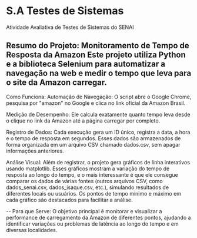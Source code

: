 # S.A Testes de Sistemas
Atividade Avaliativa de Testes de Sistemas do SENAI

Resumo do Projeto: Monitoramento de Tempo de Resposta da Amazon
Este projeto utiliza Python e a biblioteca Selenium para automatizar a navegação na web e medir o tempo que leva para o site da Amazon carregar.
 --

Como Funciona:
Automação de Navegação: O script abre o Google Chrome, pesquisa por "amazon" no Google e clica no link oficial da Amazon Brasil.

Medição de Desempenho: Ele calcula exatamente quanto tempo leva desde o clique no link da Amazon até a página carregar por completo.

Registro de Dados: Cada execução gera um ID único, registra a data, a hora e o tempo de resposta em segundos. Esses dados são armazenados de forma organizada em um arquivo CSV chamado dados.csv, sem apagar informações anteriores.

Análise Visual: Além de registrar, o projeto gera gráficos de linha interativos usando matplotlib. Esses gráficos mostram a variação do tempo de resposta ao longo do tempo, e o mais interessante é que ele consegue comparar os dados de várias fontes (outros arquivos CSV, 
como dados_senai.csv, dados_isaque.csv, etc.), simulando resultados de diferentes locais ou usuários. Os pontos de tempo mínimo e máximo em cada gráfico são destacados para facilitar a análise.

 --
Para que Serve:
O objetivo principal é monitorar e visualizar a performance de carregamento da Amazon de diferentes pontos, ajudando a identificar variações ou problemas de latência ao longo do tempo e em diversas localidades.
